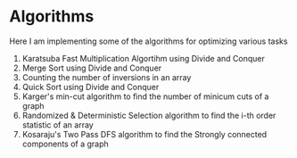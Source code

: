 # Algorithms

Here I am implementing some of the algorithms for optimizing various tasks

1. Karatsuba Fast Multiplication Algortihm using Divide and Conquer
2. Merge Sort using Divide and Conquer
3. Counting the number of inversions in an array
4. Quick Sort using Divide and Conquer
5. Karger's min-cut algorithm to find the number of minicum cuts of a graph
6. Randomized & Deterministic Selection algorithm to find the i-th order statistic of an array
7. Kosaraju's Two Pass DFS algorithm to find the Strongly connected components of a graph
